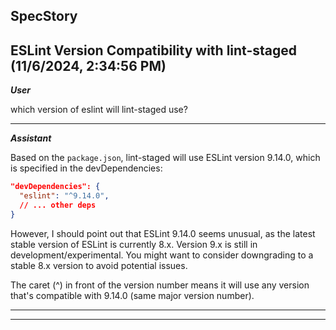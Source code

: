 ## SpecStory

## ESLint Version Compatibility with lint-staged (11/6/2024, 2:34:56 PM)

_**User**_

which version of eslint will lint-staged use?

---

_**Assistant**_

Based on the `package.json`, lint-staged will use ESLint version 9.14.0, which is specified in the devDependencies:

```json:package.json
"devDependencies": {
  "eslint": "^9.14.0",
  // ... other deps
}
```

However, I should point out that ESLint 9.14.0 seems unusual, as the latest stable version of ESLint is currently 8.x. Version 9.x is still in development/experimental. You might want to consider downgrading to a stable 8.x version to avoid potential issues.

The caret (^) in front of the version number means it will use any version that's compatible with 9.14.0 (same major version number).

---



---

